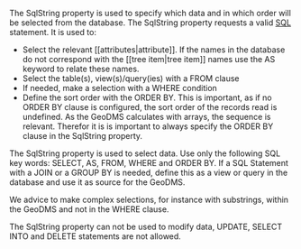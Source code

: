 The SqlString property is used to specify which data and in which order will be selected from the database. The SqlString property requests a valid [SQL](https://nl.wikipedia.org/wiki/SQL) statement. It is used to:

-   Select the relevant [[attributes|attribute]]. If the names in the database do not correspond with the [[tree item|tree item]] names use the AS keyword to relate these names.
-   Select the table(s), view(s)/query(ies) with a FROM clause
-   If needed, make a selection with a WHERE condition
-   Define the sort order with the ORDER BY. This is important, as if no ORDER BY clause is configured, the sort order of the records read is     undefined. As the GeoDMS calculates with arrays, the sequence is relevant. Therefor it is is important to always specify the ORDER BY clause in the SqlString property.

The SqlString property is used to select data. Use only the following SQL key words: SELECT, AS, FROM, WHERE and ORDER BY. If a SQL Statement with a JOIN or a GROUP BY is needed, define this as a view or query in the database and use it as source for the GeoDMS.

We advice to make complex selections, for instance with substrings, within the GeoDMS and not in the WHERE clause.

The SqlString property can not be used to modify data, UPDATE, SELECT INTO and DELETE statements are not allowed.